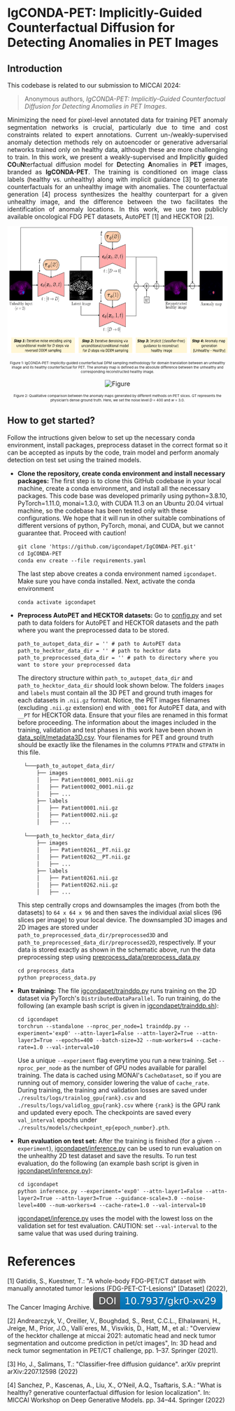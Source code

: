# IgCONDA-PET: Implicitly-Guided Counterfactual Diffusion for Detecting Anomalies in PET Images


## Introduction
This codebase is related to our submission to MICCAI 2024:<br>
> Anonymous authors, _IgCONDA-PET: Implicitly-Guided Counterfactual Diffusion for Detecting Anomalies in PET Images_.

<p align="justify">
Minimizing the need for pixel-level annotated data for training PET anomaly segmentation networks is crucial, particularly due to time and cost constraints related to expert annotations. Current un-/weakly-supervised anomaly detection methods rely on autoencoder or generative adversarial networks trained only on healthy data, although these are more challenging to train. In this work, we present a weakly-supervised and <b>I</b>mplicitly <b>g</b>uided <b>CO</b>u<b>N</b>terfactual diffusion model for <b>D</b>etecting <b>A</b>nomalies in <b>PET</b> images, branded as <b>IgCONDA-PET</b>. The training is conditioned on image class labels (healthy vs. unhealthy) along with implicit guidance [3] to generate counterfactuals for an unhealthy image with anomalies. The counterfactual generation [4] process synthesizes the healthy counterpart for a given unhealthy image, and the difference between the two facilitates the identification of anomaly locations. In this work, we use two publicly available oncological FDG PET datasets, AutoPET [1] and HECKTOR [2].
</p>

<p align="center">
<img src="./assets/method_scheme.png" alt="Figure" height="290" />
</p>
<p align="center", style="font-size:8px">
    Figure 1: IgCONDA-PET: Implicitly-guided counterfactual DPM sampling methodology for domain translation between an unhealthy image and its healthy counterfactual for PET. The anomaly map is defined as the absolute difference between the unhealthy and corresponding reconstructed healthy image.
</p>

<p align="center">
  <img src="./assets/plot_comparing_igcondapet_to_other_methods.png" alt="Figure" height="350" />
</p>
<p align="center", style="font-size:8px">
    Figure 2: Qualitative comparison between the anomaly maps generated by different methods on PET slices. GT represents the physician’s dense ground truth. Here, we set the noise level <i>D</i> = 400 and <i>w</i> = 3.0.
</p>



## How to get started?
Follow the intructions given below to set up the necessary conda environment, install packages, preprocess dataset in the correct format so it can be accepted as inputs by the code, train model and perform anomaly detection on test set using the trained models. 

- **Clone the repository, create conda environment and install necessary packages:** The first step is to clone this GitHub codebase in your local machine, create a conda environment, and install all the necessary packages. This code base was developed primarily using python=3.8.10, PyTorch=1.11.0, monai=1.3.0, with CUDA 11.3 on an Ubuntu 20.04 virtual machine, so the codebase has been tested only with these configurations. We hope that it will run in other suitable combinations of different versions of python, PyTorch, monai, and CUDA, but we cannot guarantee that. Proceed with caution!
    ```
    git clone 'https://github.com/igcondapet/IgCONDA-PET.git'
    cd IgCONDA-PET
    conda env create --file requirements.yaml
    ```
    The last step above creates a conda environment named `igcondapet`. Make sure you have conda installed. Next, activate the conda environment
    ```
    conda activate igcondapet
    ```

- **Preprocess AutoPET and HECKTOR datasets:** Go to [config.py](config.py) and set path to data folders for AutoPET and HECKTOR datasets and the path where you want the preprocessed data to be stored. 
    ```
    path_to_autopet_data_dir = '' # path to AutoPET data
    path_to_hecktor_data_dir = '' # path to hecktor data 
    path_to_preprocessed_data_dir = '' # path to directory where you want to store your preprocessed data
    ```
    The directory structure within `path_to_autopet_data_dir` and `path_to_hecktor_data_dir` should look shown below. The folders `images` and `labels` must contain all the 3D PET and ground truth images for each datasets in `.nii.gz` format. Notice, the PET images filenames (excluding `.nii.gz` extension) end with `_0001` for AutoPET data, and with `__PT` for HECKTOR data. Ensure that your files are renamed in this format before proceeding. The information about the images included in the training, validation and test phases in this work have been shown in [data_split/metadata3D.csv](data_split/metadata3D.csv). Your filenames for PET and ground truth should be exactly like the filenames in the columns `PTPATH` and `GTPATH` in this file. 

        └───path_to_autopet_data_dir/
            ├── images
            │   ├── Patient0001_0001.nii.gz
            │   ├── Patient0002_0001.nii.gz
            │   ├── ...
            ├── labels
            │   ├── Patient0001.nii.gz
            │   ├── Patient0002.nii.gz 
            │   ├── ...

        └───path_to_hecktor_data_dir/
            ├── images
            │   ├── Patient0261__PT.nii.gz
            │   ├── Patient0262__PT.nii.gz
            │   ├── ...
            ├── labels
            │   ├── Patient0261.nii.gz
            │   ├── Patient0262.nii.gz 
            │   ├── ...

    This step centrally crops and downsamples the images (from both the datasets) to `64 x 64 x 96` and then saves the individual axial slices (96 slices per image) to your local device. The downsampled 3D images and 2D images are stored under `path_to_preprocessed_data_dir/preprocessed3D` and  `path_to_preprocessed_data_dir/preprocessed2D`, respectively. If your data is stored exactly as shown in the schematic above, run the data preprocessing step using [preprocess_data/preprocess_data.py](preprocess_data/preprocess_data.py)
    ```
    cd preprocess_data
    python preprocess_data.py
    ```

- **Run training:** The file [igcondapet/trainddp.py](igcondapet/trainddp.py) runs training on the 2D dataset via PyTorch's `DistributedDataParallel`. To run training, do the following (an example bash script is given in [igcondapet/trainddp.sh](igcondapet/trainddp.sh)):
    ```
    cd igcondapet
    torchrun --standalone --nproc_per_node=1 trainddp.py --experiment='exp0' --attn-layer1=False --attn-layer2=True --attn-layer3=True --epochs=400 --batch-size=32 --num-workers=4 --cache-rate=1.0 --val-interval=10
    ```
    Use a unique `--experiment` flag everytime you run a new training. Set `--nproc_per_node` as the number of GPU nodes available for parallel training. The data is cached using MONAI's `CacheDataset`, so if you are running out of memory, consider lowering the value of `cache_rate`. During training, the training and validation losses are saved under `./results/logs/trainlog_gpu{rank}.csv` and `./results/logs/validlog_gpu{rank}.csv` where `{rank}` is the GPU rank and updated every epoch. The checkpoints are saved every `val_interval` epochs under `./results/models/checkpoint_ep{epoch_number}.pth`.

- **Run evaluation on test set:** After the training is finished (for a given `--experiment`), [igcondapet/inference.py](igcondapet/inference.py) can be used to run evaluation on the unhealthy 2D test dataset and save the results. To run test evaluation, do the following (an example bash script is given in [igcondapet/inference.py](igcondapet/inference.py)):
    ```
    cd igcondapet
    python inference.py --experiment='exp0' --attn-layer1=False --attn-layer2=True --attn-layer3=True --guidance-scale=3.0 --noise-level=400 --num-workers=4 --cache-rate=1.0 --val-interval=10
    ```
    [igcondapet/inference.py](igcondapet/inference.py) uses the model with the lowest loss on the validation set for test evaluation. CAUTION: set `--val-interval` to the same value that was used during training.  



# References

<a id="1">[1]</a> 
Gatidis, S., Kuestner, T.: "A whole-body FDG-PET/CT dataset with manually annotated tumor lesions (FDG-PET-CT-Lesions)" [Dataset] (2022), The Cancer Imaging Archive. 
[![DOI](./assets/autopet_data_zenodo.svg)](https://doi.org/10.7937/gkr0-xv29)

<a id="2">[2]</a> 
Andrearczyk, V., Oreiller, V., Boughdad, S., Rest, C.C.L., Elhalawani, H., Jreige, M., Prior, J.O., Valli`eres, M., Visvikis, D., Hatt, M., et al.: "Overview of the hecktor challenge at miccai 2021: automatic head and neck tumor segmentation and outcome prediction in pet/ct images", In: 3D head and neck tumor segmentation in PET/CT challenge, pp. 1–37. Springer (2021). 

<a id="3">[3]</a> 
Ho, J., Salimans, T.: "Classifier-free diffusion guidance". arXiv preprint arXiv:2207.12598 (2022)

<a id="4">[4]</a> 
Sanchez, P., Kascenas, A., Liu, X., O’Neil, A.Q., Tsaftaris, S.A.: "What is healthy? generative counterfactual diffusion for lesion localization". In: MICCAI Workshop on Deep Generative Models. pp. 34–44. Springer (2022)